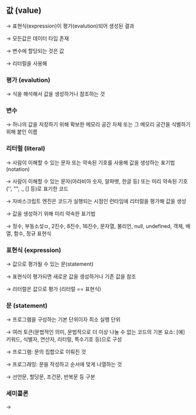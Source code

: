 

## 값 (value)
→ 표현식(expression)이 평가(evalution)되어 생성된 결과

→ 모든값은 데이터 타입 존재

→ 변수에 할당되는 것은 값

→  리터럴을 사용해 

### 평가 (evalution)
→ 식을 해석해서 값을 생성하거나 참조하는 것

### 변수
→ 하나의 값을 저장하기 위해 확보한 메모리 공간 자체 또는 그 메모리 공간을 식별하기 위해 붙인 이름

### 리터럴 (literal)
→ 사람이 이해할 수 있는 문자 또는 약속된 기호를 사용해 값을 생성하는 표기법 (notation)

→ 사람이 이해할 수 있는 문자(아라비아 숫자, 알파벳, 한글 등) 또는 미리 약속된 기호('', "", ., [] 등)로 표기한 코드

→ 자바스크립트 엔진은 코드가 실행되는 시점인 런타임에 리터럴을 평가해 값을 생성

→ 값을 생성하기 위해 미리 약속한 표기법

→ 정수, 부동소섲ㅁ, 2진수, 8진수, 16진수, 문자열, 불리언, null, undefined, 객체, 배열, 함수, 정규 표현식

### 표현식 (expression)

→ 값으로 평가될 수 있는 문(statement)

→ 표현식이 평가되면 새로운 값을 생성하거나 기존 값을 참조

→ 리터럴은 값으로 평가 (리터럴 == 표현식)

### 문 (statement)
→ 프로그램을 구성하는 기본 단위이자 최소 실행 단위

→ 여러 토큰(문법적인 의미, 문법적으로 더 이상 나눌 수 없는 코드의 기본 요소: [예] 키워드, 식별자, 연산자, 리터럴, 특수기호 등)으로 구성

→ 프로그램: 문의 집합으로 이뤄진 것

→ 프로그래밍: 문을 작성하고 순서에 맞게 나열하는 것

→ 선언문, 할당문, 조건문, 반복문 등 구분

### 세미콜론 
→ 
